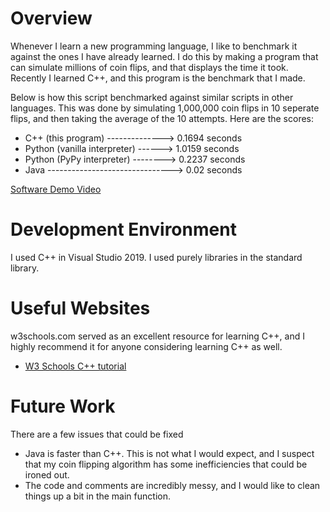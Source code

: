 # Overview

Whenever I learn a new programming language, I like to benchmark it against the ones I have already learned. I do this by making a program that can simulate millions of coin flips, and that displays the time it took. Recently I learned C++, and this program is the benchmark that I made. 

Below is how this script benchmarked against similar scripts in other languages. This was done by simulating 1,000,000 coin flips in 10 seperate flips, and then taking the average of the 10 attempts. Here are the scores:
* C++ (this program) --------------> 0.1694 seconds
* Python (vanilla interpreter) ------> 1.0159 seconds
* Python (PyPy interpreter) --------> 0.2237 seconds
* Java -------------------------------> 0.02 seconds

[Software Demo Video](https://youtu.be/hpwFANt8HWk)

# Development Environment

I used C++ in Visual Studio 2019. I used purely libraries in the standard library.


# Useful Websites

w3schools.com served as an excellent resource for learning C++, and I highly recommend it for anyone considering learning C++ as well. 

* [W3 Schools C++ tutorial](https://www.w3schools.com/cpp/)

# Future Work

There are a few issues that could be fixed
* Java is faster than C++. This is not what I would expect, and I suspect that my coin flipping algorithm has some inefficiencies that could be ironed out. 
* The code and comments are incredibly messy, and I would like to clean things up a bit in the main function.
